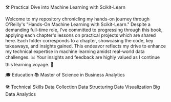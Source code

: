 🛠️ Practical Dive into Machine Learning with Scikit-Learn

Welcome to my repository chronicling my hands-on journey through O'Reilly's "Hands-On Machine Learning with Scikit-Learn." Despite a demanding full-time role, I've committed to progressing through this book, applying each chapter's lessons on practical projects which are shared here. Each folder corresponds to a chapter, showcasing the code, key takeaways, and insights gained. This endeavor reflects my drive to enhance my technical expertise in machine learning amidst real-world data challenges. 📊 Your insights and feedback are highly valued as I continue this learning voyage. 🚀

🎓 Education
📚 Master of Science in Business Analytics

🛠️ Technical Skills
Data Collection
Data Structuring
Data Visualization
Big Data Analytics
